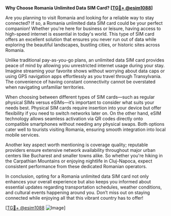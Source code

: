**Why Choose Romania Unlimited Data SIM Card? [[TG💪+ @esim1088](https://t.me/s/esim1088)]**

Are you planning to visit Romania and looking for a reliable way to stay connected? If so, a Romania unlimited data SIM card could be your perfect companion! Whether you're here for business or leisure, having access to high-speed internet is essential in today's world. This type of SIM card offers an excellent solution that ensures you never run out of data while exploring the beautiful landscapes, bustling cities, or historic sites across Romania.

Unlike traditional pay-as-you-go plans, an unlimited data SIM card provides peace of mind by allowing you unrestricted internet usage during your stay. Imagine streaming your favorite shows without worrying about data caps or using GPS navigation apps effortlessly as you travel through Transylvania. The convenience of having constant connectivity cannot be overstated when navigating unfamiliar territories.

When choosing between different types of SIM cards—such as regular physical SIMs versus eSIMs—it’s important to consider what suits your needs best. Physical SIM cards require insertion into your device but offer flexibility if you need to switch networks later on. On the other hand, eSIM technology allows seamless activation via QR codes directly onto compatible smartphones without needing any physical swaps. Both options cater well to tourists visiting Romania, ensuring smooth integration into local mobile services.

Another key aspect worth mentioning is coverage quality; reputable providers ensure extensive network availability throughout major urban centers like Bucharest and smaller towns alike. So whether you're hiking in the Carpathian Mountains or enjoying nightlife in Cluj-Napoca, expect consistent performance from these dedicated Romanian operators.

In conclusion, opting for a Romania unlimited data SIM card not only enhances your overall experience but also keeps you informed about essential updates regarding transportation schedules, weather conditions, and cultural events happening around you. Don’t miss out on staying connected while enjoying all that this vibrant country has to offer!

[[TG💪+ @esim1088](https://t.me/s/esim1088) ![Image](https://i.postimg.cc/Y0z9fWf4/image.png)]